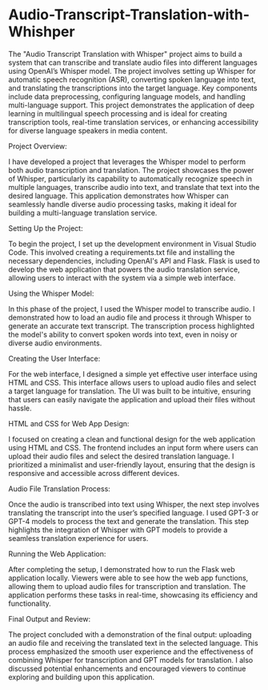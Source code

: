 # Audio-Transcript-Translation-with-Whishper

The "Audio Transcript Translation with Whisper" project aims to build a system that can transcribe and translate audio files into different languages using OpenAI’s Whisper model. The project involves setting up Whisper for automatic speech recognition (ASR), converting spoken language into text, and translating the transcriptions into the target language. Key components include data preprocessing, configuring language models, and handling multi-language support. This project demonstrates the application of deep learning in multilingual speech processing and is ideal for creating transcription tools, real-time translation services, or enhancing accessibility for diverse language speakers in media content.

Project Overview:

I have developed a project that leverages the Whisper model to perform both audio transcription and translation. The project showcases the power of Whisper, particularly its capability to automatically recognize speech in multiple languages, transcribe audio into text, and translate that text into the desired language. This application demonstrates how Whisper can seamlessly handle diverse audio processing tasks, making it ideal for building a multi-language translation service.

Setting Up the Project:

To begin the project, I set up the development environment in Visual Studio Code. This involved creating a requirements.txt file and installing the necessary dependencies, including OpenAI's API and Flask. Flask is used to develop the web application that powers the audio translation service, allowing users to interact with the system via a simple web interface.

Using the Whisper Model:

In this phase of the project, I used the Whisper model to transcribe audio. I demonstrated how to load an audio file and process it through Whisper to generate an accurate text transcript. The transcription process highlighted the model's ability to convert spoken words into text, even in noisy or diverse audio environments.

Creating the User Interface:

For the web interface, I designed a simple yet effective user interface using HTML and CSS. This interface allows users to upload audio files and select a target language for translation. The UI was built to be intuitive, ensuring that users can easily navigate the application and upload their files without hassle.

HTML and CSS for Web App Design:

I focused on creating a clean and functional design for the web application using HTML and CSS. The frontend includes an input form where users can upload their audio files and select the desired translation language. I prioritized a minimalist and user-friendly layout, ensuring that the design is responsive and accessible across different devices.

Audio File Translation Process:

Once the audio is transcribed into text using Whisper, the next step involves translating the transcript into the user’s specified language. I used GPT-3 or GPT-4 models to process the text and generate the translation. This step highlights the integration of Whisper with GPT models to provide a seamless translation experience for users.

Running the Web Application:

After completing the setup, I demonstrated how to run the Flask web application locally. Viewers were able to see how the web app functions, allowing them to upload audio files for transcription and translation. The application performs these tasks in real-time, showcasing its efficiency and functionality.

Final Output and Review:

The project concluded with a demonstration of the final output: uploading an audio file and receiving the translated text in the selected language. This process emphasized the smooth user experience and the effectiveness of combining Whisper for transcription and GPT models for translation. I also discussed potential enhancements and encouraged viewers to continue exploring and building upon this application.
